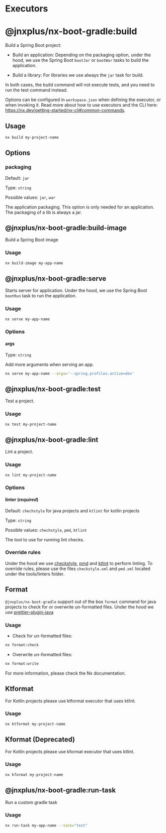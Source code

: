 # Executors

# @jnxplus/nx-boot-gradle:build

Build a Spring Boot project:

- Build an application:
  Depending on the packaging option, under the hood, we use the Spring Boot `bootJar` or `bootWar` tasks to build the application.

- Build a library:
  For libraries we use always the `jar` task for build.

In both cases, the build command will not execute tests, and you need to run the test command instead.

Options can be configured in `workspace.json` when defining the executor, or when invoking it.
Read more about how to use executors and the CLI here: https://nx.dev/getting-started/nx-cli#common-commands.

## Usage

```bash
nx build my-project-name
```

## Options

### packaging

Default: `jar`

Type: `string`

Possible values: `jar`, `war`

The application packaging. This option is only needed for an application.
The packaging of a lib is always a jar.

## @jnxplus/nx-boot-gradle:build-image

Build a Spring Boot image

### Usage

```bash
nx build-image my-app-name
```

## @jnxplus/nx-boot-gradle:serve

Starts server for application.
Under the hood, we use the Spring Boot `bootRun` task to run the application.

### Usage

```bash
nx serve my-app-name
```

### Options

#### args

Type: `string`

Add more arguments when serving an app.

```bash
nx serve my-app-name --args='--spring.profiles.active=dev'
```

## @jnxplus/nx-boot-gradle:test

Test a project.

### Usage

```bash
nx test my-project-name
```

## @jnxplus/nx-boot-gradle:lint

Lint a project.

### Usage

```bash
nx lint my-project-name
```

### Options

#### linter (_**required**_)

Default: `chechstyle` for java projects and `ktlint` for kotlin projects

Type: `string`

Possible values: `chechstyle`, `pmd`, `ktlint`

The tool to use for running lint checks.

### Override rules

Under the hood we use [checkstyle](https://checkstyle.sourceforge.io/), [pmd](https://pmd.github.io/) and [ktlint](https://ktlint.github.io/) to perform linting.
To override rules, please use the files `checkstyle.xml` and `pmd.xml` located under the tools/linters folder.

## Format

`@jnxplus/nx-boot-gradle` support out of the box `format` command for java projects to check for or overwrite un-formatted files.
Under the hood we use [prettier-plugin-java](https://www.npmjs.com/package/prettier-plugin-java)

### Usage

- Check for un-formatted files:

```bash
nx format:check
```

- Overwrite un-formatted files:

```bash
nx format:write
```

For more information, please check the Nx documentation.

## Ktformat

For Kotlin projects please use ktformat executor that uses ktlint.

### Usage

```bash
nx ktformat my-project-name
```

## Kformat (Deprecated)

For Kotlin projects please use kformat executor that uses ktlint.

### Usage

```bash
nx kformat my-project-name
```

## @jnxplus/nx-boot-gradle:run-task

Run a custom gradle task

### Usage

```bash
nx run-task my-app-name --task="test"
```
